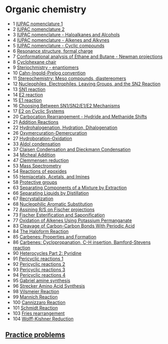 # Organic chemistry

- 1 [IUPAC nomenclature 1](iupac-nomenclature-1)
- 2 [IUPAC nomenclature 2](iupac-nomenclature-2)
- 3 [IUPAC nomenclature - Haloalkanes and Alcohols](iupac-nomenclature-haloalkanes-alcohols)
- 4 [IUPAC nomenclature - Alkenes and Alkynes](iupac-nomenclature-alkenes-alkynes)
- 5 [IUPAC nomenclature - Cyclic compounds](iupac-nomenclature-cyclic-compounds)
- 6 [Resonance structure, formal charge](resonance-structure-formal-charge)
- 7 [Conformational analysis of Ethane and Butane - Newman projections](conformational-analysis-ethane-butane-newman-projections)
- 8 [Cyclohexane chair](cyclohexane-chair)
- 9 [Steriochmistry - enantiomers](steriochemistry-enantiomers)
- 10 [Cahn-Ingold-Prelog convention](cahn-ingold-prelog-convention)
- 11 [Stereochemistry: Meso compounds, diastereomers](stereochemistry-meso-compounds-diastereomers)
- 12 [Nucleophiles, Electrophiles, Leaving Groups, and the SN2 Reaction](nucleophiles-electrophiles-leaving-groups-sn2-reaction)
- 13 [SN1 reaction](sn1-reaction)
- 14 [E2 reaction](e2-reaction)
- 15 [E1 reaction](e1-reaction)
- 16 [Choosing Between SN1/SN2/E1/E2 Mechanisms](choosing-sn1-sn2-e1-e2)
- 17 [E2 on Cyclic Systems](e2-on-cyclic-systems)
- 20 [Carbocation Rearrangement - Hydride and Methanide Shifts](carbocation-rearrangement)
- 21 [Addition Reactions](addition-reactions)
- 22 [Hydrohalogenation, Hydration, Dihalogenation](hydrohalogenation-hydration-dihalogenation)
- 26 [Oxymercuration-Demercuration](oxymercuration-demercuration)
- 27 [Hydroboration-Oxidation](hydroboration-oxidation)
- 33 [Aldol condensation](aldol-condensation)
- 37 [Claisen Condensation and Dieckmann Condensation](claisen-condensation-dieckmann-condensation)
- 34 [Micheal Addition](micheal-addition)
- 47 [Clemmensen reduction](clemmensen-reduction)
- 53 [Mass Spectrometry](mass-spectrometry)
- 54 [Reactions of epoxides](reactions-of-epoxides)
- 55 [Hemiacetals, Acetals, and Imines](hemiacetals-acetals-imines)
- 58 [Protective groups](protective-groups)
- 63 [Separating Components of a Mixture by Extraction](extration-separation)
- 66 [Separating Liquids by Distillation](separating-liquids-distillation)
- 67 [Recrystalization](recrystalization)
- 68 [Nucleophilic Aromatic Substitution](nucleophilic-aromatic-substitution)
- 72 [Assining R/S on Fischer projections](assigning-r-s-on-fischer-projections)
- 73 [Fischer Esterification and Saponification](fischer-esterification)
- 77 [Oxidation of Alkenes Using Potassium Permanganate](oxidation-alkenes-potassium-permanganate)
- 83 [Cleavage of Carbon-Carbon Bonds With Periodic Acid](carbon-carbon-bond-cleavage-periodic-acid)
- 84 [The Haloform Reaction](haloform-reaction)
- 85 [Carbenes: Properties and Formation](carbenes)
- 86 [Carbenes: Cyclopropanation, C-H insertion, Bamford-Stevens reaction](carbenes-2)
- 90 [Heterocycles Part 2: Pyridine](pyridine)
- 91 [Pericyclic reactions 1](pericyclic-reactions-1)
- 92 [Pericyclic reactions 2](pericyclic-reactions-2)
- 93 [Pericyclic reactions 3](pericyclic-reactions-3)
- 94 [Pericyclic reactions 4](pericyclic-reactions-4)
- 95 [Gabriel amine synthesis](gabriel-amine-synthesis)
- 96 [Strecker Amino Acid Synthesis](strecker-amino-acid-synthesis)
- 98 [Vilsmeier Reaction](vilsmeier-reaction)
- 99 [Mannich Reaction](mannich-reaction)
- 100 [Cannizzaro Reaction](cannizzaro-reaction)
- 101 [Schmidt Reaction](schmidt-reaction)
- 103 [Fries rearrangement](fries-rearrangement)
- 104 [Wolff-Kishner Reduction](wolff-kishner-reduction)

## [Practice problems](practice-problems/index)
